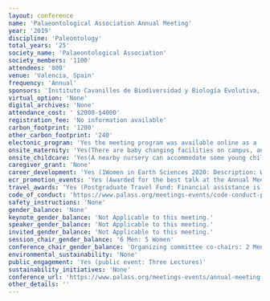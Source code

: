 ```yaml
---
layout: conference 
name: 'Palaeontological Association Annual Meeting'
year: '2019'
discipline: 'Paleontology'
total_years: '25'
society_name: 'Palaeontological Association'
society_members: '1100'
attendees: '800'
venue: 'Valencia, Spain'
frequency: 'Annual'
sponsors: 'Instituto Cavanilles de Biodiversidad y Biología Evolutiva, Facultad de Ciencias Biológicas, Generalitat Valenciana, Transmitting Science, Instituto Geológico y Minero de España, Thermo Fisher Scientific, The Geological Society Publishing House, Taylor and Francis Group, Combined Academic Publishers Ltd, Sociedad Española de Paleontología, Ajuntament de València,   Nature Ecology and Evolution, Museo de Ciencias Naturales de Valencia, The Paleontological Institute, Royal Society Publishing,   Biology — MDPI, Museu de la Universitat de València: Història Natural'
virtual_option: 'None'
digital_archives: 'None'
attendance_cost: ' $2000-$4000'
registration_fee: 'No information available'
carbon_footprint: '1200'
other_carbon_footprint: '240'
electonic_program: 'Yes the meeting program was available online as a .pdf file on the conference website.'
onsite_maternity: 'Yes(There are baby changing facilities on campus, and a nursing room can be made available as required.)'
onsite_childcare: 'Yes(A nearby nursery can accommodate some young children (between 1 and 5 years of age) during the days of the main meeting for those who enquired during the registration period.)'
caregiver_grant: 'None'
career_development: 'Yes (1Women in Earth Sciences 2020: Description: We believe that this is the first ever UK Women in Earth Science (WiES) conference and are inviting applications for posters and talks from female and female-identifying Earth scientists across all related fields of study to present their research to a new global network. The meeting will span the complete spectrum of Earth Sciences and include vibrant poster sessions as well as a host of speakers to encourage new collaborations and provide an opportunity to discuss and exchange cutting edge results. The conference fee for this meeting will be £75.00 and will cover the conference itself, a conference dinner on the 25th June, and food and refreshments during the day. Unfortunately, we are unable to cover accommodation or travel costs for this conference, but please do get in touch if you would like any advice.)'
ecr_promotion_events: 'Yes (Awarded for the best talk at the Annual Meeting. All student members of the Palaeontological Association, and all members of the Association who are early-career researchers within one year of the award of a higher degree (PhD or MSc), excluding periods of parental or other leave, are eligible for consideration for this award. Individuals may nominate themselves for consideration when submitting abstracts for the Meeting. The prize consists of a cash award of £200 GBP, and is announced immediately after the oral sessions at the end of the Annual Meeting.)'
travel_awards: 'Yes (Postgraduate Travel Fund: Financial assistance is offered to postgraduate students who are members of the Association to attend international meetings that are not directly supported by the Association through the Grants-in-Aid scheme. A list of directly-sponsored meetings is given below. The funding is only intended for conferences that are explicitly scientific in nature. Enquiries can be made to the Meetings Coordinator (meetings@palass.org).  Terms and Conditions     The award is specifically for travel.     Applicants must be delivering a presentation (poster or oral) that falls within the scope of the Association’s charitable aims.     The maximum amount awarded will be £200 GBP.     Successful awards will be paid retrospectively on the submission of receipts for reasonable travel costs.     Applications must be made online no later than two months prior to the beginning of the conference.     The total fund and number of awards will be at the discretion of Council.     Only one travel grant will be awarded per applicant per year, but subsequent applications can be made.     Applications are to be made through the Association website (see below), and should include the personal details of the applicant and his/her career stage, the title of the accepted abstract, and details of other funding obtained towards the cost of the meeting. Two letters must also be attached, in PDF format: a letter of confirmation from the meeting convenor which states the acceptance of the applicants abstract, and a short status-confirming letter from the applicant’s supervisor.     Funding from the Association must be acknowledged on your poster or in your presentation.  Directly sponsored meetings (NOT eligible for the Postgraduate Travel Fund):     Palaeontological Association Annual Meetings.     Progressive Palaeontology.     Lyell Meetings.     Any other meetings that have been awarded funds to support student attendance from the Associations Grants-in-Aid scheme.) '
code_of_conduct: 'https://www.palass.org/meetings-events/code-conduct-palaeontological-association-meetings'
safety_instructions: 'None'
gender_balance: 'None'
keynote_gender_balance: 'Not Applicable to this meeting.'
speaker_gender_balance: 'Not Applicable to this meeting.'
invited_gender_balance: 'Not Applicable to this meeting.'
session_chair_gender_balance: '6 Men: 5 Women'
conference_chair_gender_balance: 'Organizing committee co-chairs: 2 Men,   organizing committee: 6 Men: 5 Women'
environmental_sustainability: 'None'
public_engagement: 'Yes (public event: Three Lectures)'
sustainability_initiatives: 'None'
conference_url: 'https://www.palass.org/meetings-events/annual-meeting'
other_details: ''
---
```

